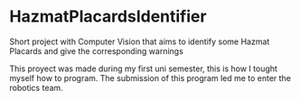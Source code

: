 # HazmatPlacardsIdentifier
Short project with Computer Vision that aims to identify some Hazmat Placards and give the corresponding warnings

This proyect was made during my first uni semester, this is how I tought myself how to program. The submission of this program led me to enter the robotics team.

